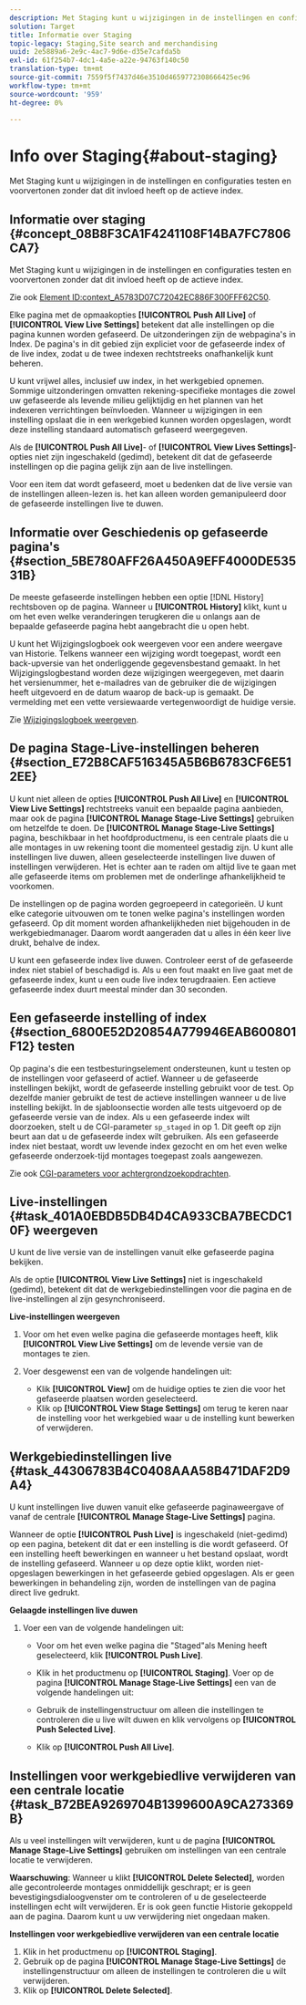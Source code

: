 ```yaml
---
description: Met Staging kunt u wijzigingen in de instellingen en configuraties testen en voorvertonen zonder dat dit invloed heeft op de actieve index.
solution: Target
title: Informatie over Staging
topic-legacy: Staging,Site search and merchandising
uuid: 2e5889a6-2e9c-4ac7-9d6e-d35e7cafda5b
exl-id: 61f254b7-4dc1-4a5e-a22e-94763f140c50
translation-type: tm+mt
source-git-commit: 7559f5f7437d46e3510d4659772308666425ec96
workflow-type: tm+mt
source-wordcount: '959'
ht-degree: 0%

---
```


# Info over Staging{#about-staging}

Met Staging kunt u wijzigingen in de instellingen en configuraties testen en voorvertonen zonder dat dit invloed heeft op de actieve index.

## Informatie over staging {#concept_08B8F3CA1F4241108F14BA7FC7806CA7}

Met Staging kunt u wijzigingen in de instellingen en configuraties testen en voorvertonen zonder dat dit invloed heeft op de actieve index.

Zie ook [Element ID:context_A5783D07C72042EC886F300FFF62C50](c-about-simulator.md#context_A5783D07C72042EC8886F300FFF62C50).

Elke pagina met de opmaakopties **[!UICONTROL Push All Live]** of **[!UICONTROL View Live Settings]** betekent dat alle instellingen op die pagina kunnen worden gefaseerd. De uitzonderingen zijn de webpagina&#39;s in Index. De pagina&#39;s in dit gebied zijn expliciet voor de gefaseerde index of de live index, zodat u de twee indexen rechtstreeks onafhankelijk kunt beheren.

U kunt vrijwel alles, inclusief uw index, in het werkgebied opnemen. Sommige uitzonderingen omvatten rekening-specifieke montages die zowel uw gefaseerde als levende milieu gelijktijdig en het plannen van het indexeren verrichtingen beïnvloeden. Wanneer u wijzigingen in een instelling opslaat die in een werkgebied kunnen worden opgeslagen, wordt deze instelling standaard automatisch gefaseerd weergegeven.

Als de **[!UICONTROL Push All Live]**- of **[!UICONTROL View Lives Settings]**-opties niet zijn ingeschakeld (gedimd), betekent dit dat de gefaseerde instellingen op die pagina gelijk zijn aan de live instellingen.

Voor een item dat wordt gefaseerd, moet u bedenken dat de live versie van de instellingen alleen-lezen is. het kan alleen worden gemanipuleerd door de gefaseerde instellingen live te duwen.

## Informatie over Geschiedenis op gefaseerde pagina&#39;s {#section_5BE780AFF26A450A9EFF4000DE53531B}

De meeste gefaseerde instellingen hebben een optie [!DNL History] rechtsboven op de pagina. Wanneer u **[!UICONTROL History]** klikt, kunt u om het even welke veranderingen terugkeren die u onlangs aan de bepaalde gefaseerde pagina hebt aangebracht die u open hebt.

U kunt het Wijzigingslogboek ook weergeven voor een andere weergave van Historie. Telkens wanneer een wijziging wordt toegepast, wordt een back-upversie van het onderliggende gegevensbestand gemaakt. In het Wijzigingslogbestand worden deze wijzigingen weergegeven, met daarin het versienummer, het e-mailadres van de gebruiker die de wijzigingen heeft uitgevoerd en de datum waarop de back-up is gemaakt. De vermelding met een vette versiewaarde vertegenwoordigt de huidige versie.

Zie [Wijzigingslogboek weergeven](c-about-reports-menu/c-about-reports-menu.md#task_166F1156719F4B3D834BEA8E249C8057).

## De pagina Stage-Live-instellingen beheren {#section_E72B8CAF516345A5B6B6783CF6E512EE}

U kunt niet alleen de opties **[!UICONTROL Push All Live]** en **[!UICONTROL View Live Settings]** rechtstreeks vanuit een bepaalde pagina aanbieden, maar ook de pagina **[!UICONTROL Manage Stage-Live Settings]** gebruiken om hetzelfde te doen. De **[!UICONTROL Manage Stage-Live Settings]** pagina, beschikbaar in het hoofdproductmenu, is een centrale plaats die u alle montages in uw rekening toont die momenteel gestadig zijn. U kunt alle instellingen live duwen, alleen geselecteerde instellingen live duwen of instellingen verwijderen. Het is echter aan te raden om altijd live te gaan met alle gefaseerde items om problemen met de onderlinge afhankelijkheid te voorkomen.

De instellingen op de pagina worden gegroepeerd in categorieën. U kunt elke categorie uitvouwen om te tonen welke pagina&#39;s instellingen worden gefaseerd. Op dit moment worden afhankelijkheden niet bijgehouden in de werkgebiedmanager. Daarom wordt aangeraden dat u alles in één keer live drukt, behalve de index.

U kunt een gefaseerde index live duwen. Controleer eerst of de gefaseerde index niet stabiel of beschadigd is. Als u een fout maakt en live gaat met de gefaseerde index, kunt u een oude live index terugdraaien. Een actieve gefaseerde index duurt meestal minder dan 30 seconden.

## Een gefaseerde instelling of index {#section_6800E52D20854A779946EAB600801F12} testen

Op pagina&#39;s die een testbesturingselement ondersteunen, kunt u testen op de instellingen voor gefaseerd of actief. Wanneer u de gefaseerde instellingen bekijkt, wordt de gefaseerde instelling gebruikt voor de test. Op dezelfde manier gebruikt de test de actieve instellingen wanneer u de live instelling bekijkt. In de sjabloonsectie worden alle tests uitgevoerd op de gefaseerde versie van de index. Als u een gefaseerde index wilt doorzoeken, stelt u de CGI-parameter `sp_staged` in op 1. Dit geeft op zijn beurt aan dat u de gefaseerde index wilt gebruiken. Als een gefaseerde index niet bestaat, wordt uw levende index gezocht en om het even welke gefaseerde onderzoek-tijd montages toegepast zoals aangewezen.

Zie ook [CGI-parameters voor achtergrondzoekopdrachten](c-appendices/c-cgiparameters.md#reference_582E85C3886740C98FE88CA9DF7918E8).

## Live-instellingen {#task_401A0EBDB5DB4D4CA933CBA7BECDC10F} weergeven

U kunt de live versie van de instellingen vanuit elke gefaseerde pagina bekijken.

<!-- 

t_viewing_live_settings.xml

 -->

Als de optie **[!UICONTROL View Live Settings]** niet is ingeschakeld (gedimd), betekent dit dat de werkgebiedinstellingen voor die pagina en de live-instellingen al zijn gesynchroniseerd.

**Live-instellingen weergeven**

1. Voor om het even welke pagina die gefaseerde montages heeft, klik **[!UICONTROL View Live Settings]** om de levende versie van de montages te zien.
1. Voer desgewenst een van de volgende handelingen uit:

   * Klik **[!UICONTROL View]** om de huidige opties te zien die voor het gefaseerde plaatsen worden geselecteerd.
   * Klik op **[!UICONTROL View Stage Settings]** om terug te keren naar de instelling voor het werkgebied waar u de instelling kunt bewerken of verwijderen.

## Werkgebiedinstellingen live {#task_44306783B4C0408AAA58B471DAF2D9A4}

U kunt instellingen live duwen vanuit elke gefaseerde paginaweergave of vanaf de centrale **[!UICONTROL Manage Stage-Live Settings]** pagina.

<!-- 

t_pushing_live_settings_live.xml

 -->

Wanneer de optie **[!UICONTROL Push Live]** is ingeschakeld (niet-gedimd) op een pagina, betekent dit dat er een instelling is die wordt gefaseerd. Of een instelling heeft bewerkingen en wanneer u het bestand opslaat, wordt de instelling gefaseerd. Wanneer u op deze optie klikt, worden niet-opgeslagen bewerkingen in het gefaseerde gebied opgeslagen. Als er geen bewerkingen in behandeling zijn, worden de instellingen van de pagina direct live gedrukt.

**Gelaagde instellingen live duwen**

1. Voer een van de volgende handelingen uit:

   * Voor om het even welke pagina die &quot;Staged&quot;als Mening heeft geselecteerd, klik **[!UICONTROL Push Live]**.
   * Klik in het productmenu op **[!UICONTROL Staging]**. Voer op de pagina **[!UICONTROL Manage Stage-Live Settings]** een van de volgende handelingen uit:

   * Gebruik de instellingenstructuur om alleen die instellingen te controleren die u live wilt duwen en klik vervolgens op **[!UICONTROL Push Selected Live]**.
   * Klik op **[!UICONTROL Push All Live]**.

## Instellingen voor werkgebiedlive verwijderen van een centrale locatie {#task_B72BEA9269704B1399600A9CA273369B}

Als u veel instellingen wilt verwijderen, kunt u de pagina **[!UICONTROL Manage Stage-Live Settings]** gebruiken om instellingen van een centrale locatie te verwijderen.

<!-- 

t_deleting_staged_settings_from_a_central_location.xml

 -->

**Waarschuwing**: Wanneer u klikt  **[!UICONTROL Delete Selected]**, worden alle gecontroleerde montages onmiddellijk geschrapt; er is geen bevestigingsdialoogvenster om te controleren of u de geselecteerde instellingen echt wilt verwijderen. Er is ook geen functie Historie gekoppeld aan de pagina. Daarom kunt u uw verwijdering niet ongedaan maken.

**Instellingen voor werkgebiedlive verwijderen van een centrale locatie**

1. Klik in het productmenu op **[!UICONTROL Staging]**.
1. Gebruik op de pagina **[!UICONTROL Manage Stage-Live Settings]** de instellingenstructuur om alleen de instellingen te controleren die u wilt verwijderen.
1. Klik op **[!UICONTROL Delete Selected]**.
